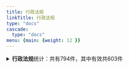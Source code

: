 ```yaml
---
title: 行政法规
linkTitle: 行政法规
type: "docs"
cascade:
  type: "docs"
menu: {main: {weight: 12 }}
---
```


<details class="doc-details">
<summary><strong>行政法规</strong>统计：共有794件，其中有效共603件</summary>
{{% pageinfo %}}

**行政法规**说明：

《立法法》**第七十二条** 国务院根据宪法和法律，制定行政法规。

行政法规可以就下列事项作出规定：

（一）为执行法律的规定需要制定行政法规的事项；

（二）宪法第八十九条规定的国务院行政管理职权的事项。

---

**行政法规** 相关文本共有794件，其中：

- 有效: 603
- 已修改: 114
- 已废止: 65
- 未知: 12

{{% /pageinfo %}}
</details>
